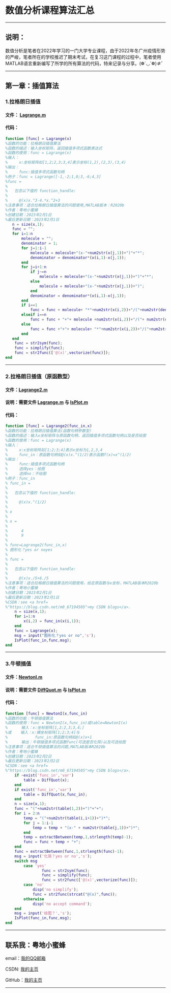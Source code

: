 # 数值分析课程算法汇总

------
## 说明：
数值分析是笔者在2022年学习的一门大学专业课程，由于2022年冬广州疫情形势的严峻，笔者所在的学校推迟了期末考试，在复习这门课程的过程中，笔者使用MATLAB语言重新编写了所学的所有算法的代码，特来记录与分享。(❁´◡`❁)*✲ﾟ*

------

## 第一章：插值算法
### 1.拉格朗日插值
#### 文件：  [Lagrange.m][1]
#### 代码：
```matlab
function [func] = Lagrange(x)
%函数的功能：拉格朗日插值算法
%函数的描述：输入坐标矩阵，返回插值多项式函数表达式
%函数的使用：func = Lagrange(x)
%输入：
%     x:坐标矩阵如[1,2;2,3;3,4]表示坐标(1,2),(2,3),(3,4)
%输出：
%     func:插值多项式函数句柄
%例子：func = Lagrange([-1,-2;1,0;3,-6;4,3]
%func =
%
%   包含以下值的 function_handle:
% 
%     @(x)x.^3-4.*x.^2+3
%注意事项：适合拉格朗日插值算法的问题使用,MATLAB版本：R2020b
%作者：粤地小蜜蜂
%创建日期：2023年2月1日
%最后更新日期：2023年2月1日
   n = size(x,1);
   func = "";
   for i=1:n
       molecule = "";
       denominator = 1;
       for j=1:i-1
           molecule = molecule+"(x-"+num2str(x(j,1))+")"+"*";
           denominator = denominator*(x(i,1)-x(j,1));
       end
       for j=i+1:n
           if j~=n
               molecule = molecule+"(x-"+num2str(x(j,1))+")"+"*"; 
           else
               molecule = molecule+"(x-"+num2str(x(j,1))+")";               
           end
           denominator = denominator*(x(i,1)-x(j,1));
       end
       if i==1
           func = func + molecule+ "*"+num2str(x(i,2))+"/("+num2str(denominator)+")";
       elseif i==n
           func = func + "+"+ molecule +num2str(x(i,2))+"/("+ num2str(denominator)+")"; 
       else
           func = func +"+"+ molecule+ "*"+num2str(x(i,2))+"/("+num2str(denominator)+")";
       end
   end
    func = str2sym(func);
    func = simplify(func);
    func = str2func(['@(x)',vectorize(func)]);
end

```
------
### 2.拉格朗日插值（原函数型）
#### 文件：[Lagrange2.m][2]
#### 说明：需要文件 [Lagrange.m][3] 与 [IsPlot.m][4]
#### 代码：
```MATLAB
function [func] = Lagrange2(func_in,x)
%函数的功能：拉格朗日插值算法(函数句柄参数型）
%函数的描述：输入x坐标矩阵与原函数句柄，返回插值多项式函数句柄以及是否绘图
%函数的使用：func = Lagrange(x)
%输入：
%     x:x坐标矩阵如[1;2;3;4]表示x坐标为1,2,3,4
%     func_in：原函数句柄如@(x)x.^(1/2)表示函数f(x)=x^(1/2)
%输出：
%     func:插值多项式函数句柄
%     选择yes：绘图
%     选择no：不绘图
%例子：func_in
% func_in =
% 
%   包含以下值的 function_handle:
% 
%     @(x)x.^(1/2)
% 
% x
% 
% x =
% 
%      4
%      9
% 
% func=Lagrange2(func_in,x)
% 图形化？yes or noyes
% 
% func =
% 
%   包含以下值的 function_handle:
% 
%     @(x)x./5+6./5
%注意事项：适合拉格朗日插值算法的问题使用，给定原函数与x坐标，MATLAB版本R2020b
%作者：粤地小蜜蜂
%创建日期：2023年2月1日
%最后更新日期：2023年2月1日
%CSDN：see <a href=
%"https://blog.csdn.net/m0_67194505">my CSDN blogs</a>.
    n = size(x,1);
    for i=1:n
        x(i,2) = func_in(x(i,1));
    end
    func = Lagrange(x);
    msg = input("图形化？yes or no",'s');
    IsPlot(func_in,func,msg);
end

```
------

### 3.牛顿插值
#### 文件：[NewtonI.m][5]
#### 说明：需要文件 [DiffQuot.m][6] 与 [IsPlot.m][7]
#### 代码：
```matlab
function [func] = NewtonI(x,func_in)
%函数的功能：牛顿插值算法
%函数的使用：func = NewtonI(x,func_in)或table=NewtonI(x)
%      输入：x:坐标矩阵[1,2;2,3;3,4;]
%或    输入：x:横坐标矩阵[1;2;3;4]与
%            func_in:原函数句柄如@(x)x+1
%      输出：牛顿插值多项式函数func(可选是否化简)以及可选绘图
%注意事项：适合牛顿插值算法的问题,MATLAB版本R2020b
%作者：粤地小蜜蜂
%创建日期：2023年2月2日
%最后更新日期：2023年2月2日
%CSDN：see <a href=
%"https://blog.csdn.net/m0_67194505">my CSDN blogs</a>.
    if ~exist('func_in','var')
        table = DiffQuot(x);
    end
    if exist('func_in','var')
        table = DiffQuot(x,func_in);
    end
    n = size(x,1);
    func = "("+num2str(table(1,2))+")"+"+";
    for i = 2:n
        temp = "("+num2str(table(i,i+1))+")*";
        for j = 1:i-1
            temp = temp + "(x-" + num2str(table(j,1))+")*";
        end
        temp = extractBetween(temp,1,strlength(temp)-1);
        func = func + temp + "+";
    end
    func = extractBetween(func,1,strlength(func)-1);
    msg = input('化简？yes or no','s');
    switch msg
        case 'yes'
                func = str2sym(func);
                func = simplify(func);
                func = str2func(['@(x)',vectorize(func)]);
        case 'no'
            disp('no simplify');
            func = str2func(strcat("@(x)",func));
        otherwise
            disp('no accept command');
    end
    msg = input('绘图？','s');
    IsPlot(func_in,func,msg);
end


```

------

## 联系我：粤地小蜜蜂
email：[我的QQ邮箱][8]

CSDN:  [我的主页][9]

GitHub：[我的主页][10]

------


  [1]: https://github.com/19303024671/Numerical-Analysis-Algorithms/blob/main/Lagrange.m
  [2]: https://github.com/19303024671/Numerical-Analysis-Algorithms/blob/main/Lagrange2.m
  [3]: https://github.com/19303024671/Numerical-Analysis-Algorithms/blob/main/Lagrange.m
  [4]: https://github.com/19303024671/Numerical-Analysis-Algorithms/blob/main/IsPlot.m
  [5]: https://github.com/19303024671/Numerical-Analysis-Algorithms/blob/main/NewtonI.m
  [6]: https://github.com/19303024671/Numerical-Analysis-Algorithms/blob/main/DiffQuot.m
  [7]: https://github.com/19303024671/Numerical-Analysis-Algorithms/blob/main/IsPlot.m
  [8]: 3074647498@qq.com
  [9]: https://blog.csdn.net/m0_67194505
  [10]: https://github.com/19303024671
